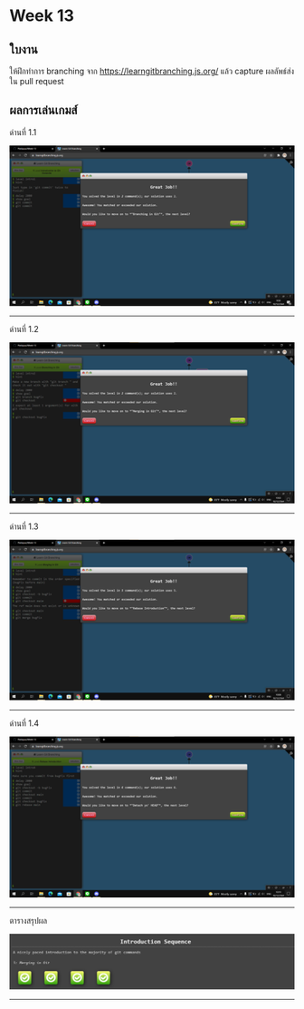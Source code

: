 # Week 13 #

## ใบงาน

ให้ฝึกทำการ branching  จาก  https://learngitbranching.js.org/ แล้ว capture ผลลัพธ์ส่งใน pull request

## ผลการเล่นเกมส์

ด่านที่ 1.1 

<img src="Main/pic13Lv1/1.png">

---

ด่านที่ 1.2

<img src="Main/pic13Lv1/2.png">

---

ด่านที่ 1.3

<img src="Main/pic13Lv1/3.png">

---

ด่านที่ 1.4

<img src="Main/pic13Lv1/4.png">

---

ตารางสรุปผล

<img src="Main/pic13Lv1/0.png">

---
